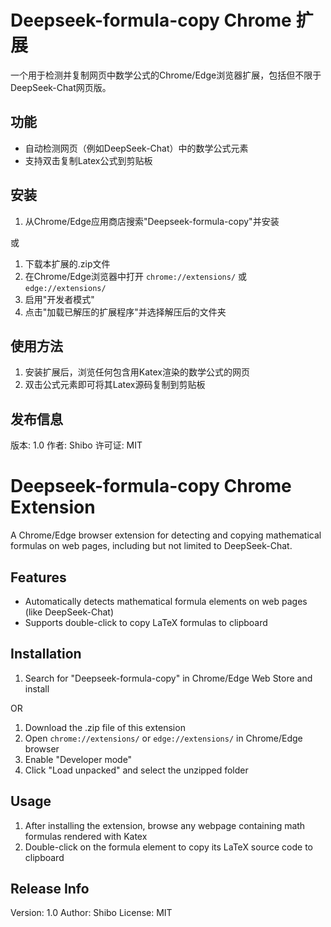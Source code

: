 # Deepseek-formula-copy Chrome 扩展

一个用于检测并复制网页中数学公式的Chrome/Edge浏览器扩展，包括但不限于DeepSeek-Chat网页版。

## 功能

- 自动检测网页（例如DeepSeek-Chat）中的数学公式元素
- 支持双击复制Latex公式到剪贴板

## 安装

1. 从Chrome/Edge应用商店搜索"Deepseek-formula-copy"并安装

或

1. 下载本扩展的.zip文件
2. 在Chrome/Edge浏览器中打开 `chrome://extensions/` 或 `edge://extensions/`
3. 启用"开发者模式"
4. 点击"加载已解压的扩展程序"并选择解压后的文件夹

## 使用方法

1. 安装扩展后，浏览任何包含用Katex渲染的数学公式的网页
2. 双击公式元素即可将其Latex源码复制到剪贴板

## 发布信息

版本: 1.0
作者: Shibo
许可证: MIT

# Deepseek-formula-copy Chrome Extension

A Chrome/Edge browser extension for detecting and copying mathematical formulas on web pages, including but not limited to DeepSeek-Chat.

## Features

- Automatically detects mathematical formula elements on web pages (like DeepSeek-Chat)
- Supports double-click to copy LaTeX formulas to clipboard

## Installation

1. Search for "Deepseek-formula-copy" in Chrome/Edge Web Store and install

OR

1. Download the .zip file of this extension
2. Open `chrome://extensions/` or `edge://extensions/` in Chrome/Edge browser
3. Enable "Developer mode"
4. Click "Load unpacked" and select the unzipped folder

## Usage

1. After installing the extension, browse any webpage containing math formulas rendered with Katex
2. Double-click on the formula element to copy its LaTeX source code to clipboard

## Release Info

Version: 1.0
Author: Shibo
License: MIT
